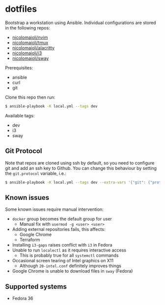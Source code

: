 # dotfiles

Bootstrap a workstation using Ansible. Individual configurations are stored in
the following repos:

- [nicolomaioli/nvim](https://github.com/nicolomaioli/nvim)
- [nicolomaioli/tmux](https://github.com/nicolomaioli/tmux)
- [nicolomaioli/alacritty](https://github.com/nicolomaioli/alacritty)
- [nicolomaioli/i3](https://github.com/nicolomaioli/i3)
- [nicolomaioli/sway](https://github.com/nicolomaioli/sway)

Prerequisites:

- ansible
- curl
- git

Clone this repo then run:

```sh
$ ansible-playbook -K local.yml --tags dev
```

Available tags:

- dev
- i3
- sway

## Git Protocol

Note that repos are cloned using ssh by default, so you need to configure git
and add an ssh key to Github. You can change this behaviour by setting the
`git.protocol` variable, i.e.:

```sh
$ ansible-playbook -K local.yml --tags dev --extra-vars '{"git": {"protocol":"https"}}'
```

## Known issues

Some known issues require manual intervention:

- `docker` group becomes the default group for user
  - Manual fix with `usermod -g <user> <user>`
- Adding external repositories fails, this affects:
  - Google Chrome
  - Terraform
- Installing `i3-gaps` raises conflict with `i3` in Fedora
- Unable to run `localectl` as it requires interactive access
  - This is probably true for all `systemctl` commands
- Occasional screen tearing of Intel graphics on X11
  - Although `20-intel.conf` definitely improves things
- Google Chrome is unable to download files in `sway` (Fedora)

## Supported systems

- Fedora 36
